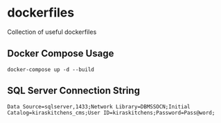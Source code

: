 # dockerfiles

Collection of useful dockerfiles

## Docker Compose Usage 

```
docker-compose up -d --build
```

## SQL Server Connection String

```
Data Source=sqlserver,1433;Network Library=DBMSSOCN;Initial Catalog=kiraskitchens_cms;User ID=kiraskitchens;Password=Pass@word;
```
